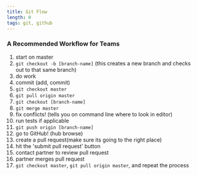 ```yaml
---
title: Git Flow
length: 0
tags: git, github
---
```


### A Recommended Workflow for Teams 

1. start on master
2. `git checkout -b [branch-name]` (this creates a new branch and checks out to that same branch)
3. do work
4. commit (add, commit)
5. `git checkout master`
6. `git pull origin master`
7. `git checkout [branch-name]`
8. `git merge master`
9. fix conflicts! (tells you on command line where to look in editor)
10. run tests if applicable
11. `git push origin [branch-name]`
12. go to GitHub! (hub browse)
13. create a pull request(make sure its going to the right place)
14. hit the 'submit pull request' button
15. contact partner to review pull request
16. partner merges pull request
17. `git checkout master`, `git pull origin master`, and repeat the process
